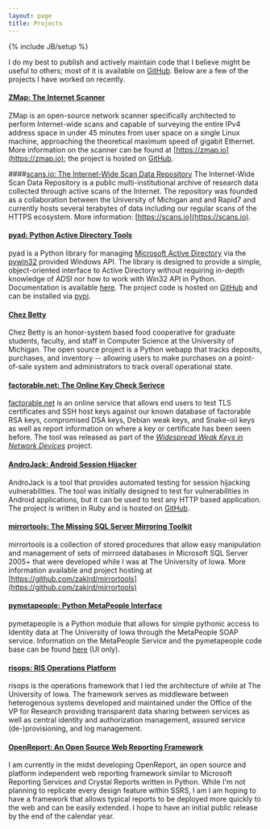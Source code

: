 ```yaml
---
layout: page
title: Projects
---
```

{% include JB/setup %}

I do my best to publish and actively maintain code that I believe might be useful to others; most of it is available on [GitHub](https://github.com/zakird). Below are a few of the projects I have worked on recently.

#### [ZMap: The Internet Scanner](https://zmap.io)
ZMap is an open-source network scanner specifically architected to perform Internet-wide scans and capable of surveying the entire IPv4 address space in under 45 minutes from user space on a single Linux machine, approaching the theoretical maximum speed of gigabit Ethernet. More information on the scanner can be found at [https://zmap.io](https://zmap.io); the project is hosted on [GitHub](https://github.com/zmap/zmap).

####[scans.io: The Internet-Wide Scan Data Repository](https://scans.io)
The Internet-Wide Scan Data Repository is a public multi-institutional archive of research data collected through active scans of the Internet. The repository was founded as a collaboration between the University of Michigan and and Rapid7 and currently hosts several terabytes of data including our regular scans of the HTTPS ecosystem. More information: [https://scans.io](https://scans.io).

#### [pyad: Python Active Directory Tools](https://zakird.com/pyad)
pyad is a Python library for managing [Microsoft Active Directory](http://www.microsoft.com/en-us/server-cloud/windows-server/active-directory.aspx) via the [pywin32](sourceforge.net/projects/pywin32) provided Windows API. The library is designed to provide a simple, object-oriented interface to Active Directory without requiring in-depth knowledge of ADSI nor how to work with Win32 API in Python. Documentation is available [here](https://zakird.com/pyad). The project code is hosted on [GitHub](https://github.com/zakird/pyad) and can be installed via [pypi](http://pypi.python.org/pypi/pyad). 

#### [Chez Betty](https://github.com/um-cseg/chez-betty)
Chez Betty is an honor-system based food cooperative for graduate students, faculty, and staff in Computer Science at the University of Michigan. The open source project is a Python webapp that tracks deposits, purchases, and inventory -- allowing users to make purchases on a point-of-sale system and administrators to track overall operational state.

#### [factorable.net: The Online Key Check Serivce](https://factorable.net/keycheck.html)
[factorable.net](https://factorable.net/keycheck.html) is an online service that allows end users to test TLS certificates and SSH host keys against our known database of factorable RSA keys, compromised DSA keys, Debian weak keys, and Snake-oil keys as well as report information on where a key or certificate has been seen before. The tool was released as part of the [<i>Widespread Weak Keys in Network Devices</i>](https://factorable.net) project.

#### [AndroJack: Android Session Hijacker](https://github.com/zakird/androjack)
AndroJack is a tool that provides automated testing for session hijacking vulnerabilities. The tool was initially designed to test for vulnerabilities in Android applications, but it can be used to test any HTTP based application. The project is written in Ruby and is hosted on [GitHub](https://github.com/zakird/androjack).
  
#### [mirrortools: The Missing SQL Server Mirroring Toolkit](https://github.com/zakird/mirrortools)
mirrortools is a collection of stored procedures that allow easy manipulation and management of sets of mirrored databases in Microsoft SQL Server 2005+ that were developed while I was at The University of Iowa. More information available and project hosting at [https://github.com/zakird/mirrortools](https://github.com/zakird/mirrortools)
  
#### [pymetapeople: Python MetaPeople Interface](https://groupshare.uiowa.edu/projects/identity)
pymetapeople is a Python module that allows for simple pythonic access to Identity data at The University of Iowa through the MetaPeople SOAP service. Information on the MetaPeople Service and the pymetapeople code base can be found [here](https://groupshare.uiowa.edu/projects/identity) (UI only).

#### [risops: RIS Operations Platform]()
risops is the operations framework that I led the architecture of while at The University of Iowa. The framework serves as middleware between heterogenous systems developed and maintained under the Office of the VP for Research providing transparent data sharing between services as well as central identity and authorization management, assured service (de-)provisioning, and log management.

#### [OpenReport: An Open Source Web Reporting Framework](#)
I am currently in the midst developing OpenReport, an open source and platform independent web reporting framework similar to Microsoft Reporting Services and Crystal Reports written in Python. While I'm not planning to replicate every design feature within SSRS, I am I am hoping to have a framework that allows typical reports to be deployed more quickly to the web and can be easily extended. I hope to have an initial public release by the end of the calendar year.
